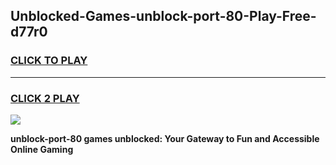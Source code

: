 
## Unblocked-Games-unblock-port-80-Play-Free-d77r0
<h3>
<a href="https://premium76.site?title=unblock-port-80&ref=18A1">CLICK TO PLAY</a></h3>
<hr>

<h3>
<a href="https://premium76.site?title=unblock-port-80&ref=18A1">CLICK 2 PLAY</a>
  
</h3>

<a href="https://premium76.site?title=unblock-port-80&ref=18A1"><img src="https://clearcache.store/games.png"></a>


**unblock-port-80 games unblocked: Your Gateway to Fun and Accessible Online Gaming**
